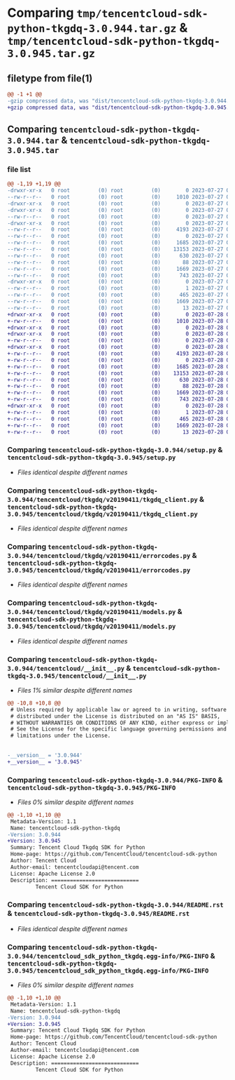 # Comparing `tmp/tencentcloud-sdk-python-tkgdq-3.0.944.tar.gz` & `tmp/tencentcloud-sdk-python-tkgdq-3.0.945.tar.gz`

## filetype from file(1)

```diff
@@ -1 +1 @@
-gzip compressed data, was "dist/tencentcloud-sdk-python-tkgdq-3.0.944.tar", last modified: Thu Jul 27 02:26:07 2023, max compression
+gzip compressed data, was "dist/tencentcloud-sdk-python-tkgdq-3.0.945.tar", last modified: Fri Jul 28 00:38:02 2023, max compression
```

## Comparing `tencentcloud-sdk-python-tkgdq-3.0.944.tar` & `tencentcloud-sdk-python-tkgdq-3.0.945.tar`

### file list

```diff
@@ -1,19 +1,19 @@
-drwxr-xr-x   0 root         (0) root         (0)        0 2023-07-27 02:26:07.000000 tencentcloud-sdk-python-tkgdq-3.0.944/
--rw-r--r--   0 root         (0) root         (0)     1010 2023-07-27 02:26:07.000000 tencentcloud-sdk-python-tkgdq-3.0.944/setup.py
-drwxr-xr-x   0 root         (0) root         (0)        0 2023-07-27 02:26:07.000000 tencentcloud-sdk-python-tkgdq-3.0.944/tencentcloud/
-drwxr-xr-x   0 root         (0) root         (0)        0 2023-07-27 02:26:07.000000 tencentcloud-sdk-python-tkgdq-3.0.944/tencentcloud/tkgdq/
--rw-r--r--   0 root         (0) root         (0)        0 2023-07-27 02:26:07.000000 tencentcloud-sdk-python-tkgdq-3.0.944/tencentcloud/tkgdq/__init__.py
-drwxr-xr-x   0 root         (0) root         (0)        0 2023-07-27 02:26:07.000000 tencentcloud-sdk-python-tkgdq-3.0.944/tencentcloud/tkgdq/v20190411/
--rw-r--r--   0 root         (0) root         (0)     4193 2023-07-27 02:26:07.000000 tencentcloud-sdk-python-tkgdq-3.0.944/tencentcloud/tkgdq/v20190411/tkgdq_client.py
--rw-r--r--   0 root         (0) root         (0)        0 2023-07-27 02:26:07.000000 tencentcloud-sdk-python-tkgdq-3.0.944/tencentcloud/tkgdq/v20190411/__init__.py
--rw-r--r--   0 root         (0) root         (0)     1685 2023-07-27 02:26:07.000000 tencentcloud-sdk-python-tkgdq-3.0.944/tencentcloud/tkgdq/v20190411/errorcodes.py
--rw-r--r--   0 root         (0) root         (0)    13153 2023-07-27 02:26:07.000000 tencentcloud-sdk-python-tkgdq-3.0.944/tencentcloud/tkgdq/v20190411/models.py
--rw-r--r--   0 root         (0) root         (0)      630 2023-07-27 02:26:07.000000 tencentcloud-sdk-python-tkgdq-3.0.944/tencentcloud/__init__.py
--rw-r--r--   0 root         (0) root         (0)       88 2023-07-27 02:26:07.000000 tencentcloud-sdk-python-tkgdq-3.0.944/setup.cfg
--rw-r--r--   0 root         (0) root         (0)     1669 2023-07-27 02:26:07.000000 tencentcloud-sdk-python-tkgdq-3.0.944/PKG-INFO
--rw-r--r--   0 root         (0) root         (0)      743 2023-07-27 02:26:07.000000 tencentcloud-sdk-python-tkgdq-3.0.944/README.rst
-drwxr-xr-x   0 root         (0) root         (0)        0 2023-07-27 02:26:07.000000 tencentcloud-sdk-python-tkgdq-3.0.944/tencentcloud_sdk_python_tkgdq.egg-info/
--rw-r--r--   0 root         (0) root         (0)        1 2023-07-27 02:26:07.000000 tencentcloud-sdk-python-tkgdq-3.0.944/tencentcloud_sdk_python_tkgdq.egg-info/dependency_links.txt
--rw-r--r--   0 root         (0) root         (0)      465 2023-07-27 02:26:07.000000 tencentcloud-sdk-python-tkgdq-3.0.944/tencentcloud_sdk_python_tkgdq.egg-info/SOURCES.txt
--rw-r--r--   0 root         (0) root         (0)     1669 2023-07-27 02:26:07.000000 tencentcloud-sdk-python-tkgdq-3.0.944/tencentcloud_sdk_python_tkgdq.egg-info/PKG-INFO
--rw-r--r--   0 root         (0) root         (0)       13 2023-07-27 02:26:07.000000 tencentcloud-sdk-python-tkgdq-3.0.944/tencentcloud_sdk_python_tkgdq.egg-info/top_level.txt
+drwxr-xr-x   0 root         (0) root         (0)        0 2023-07-28 00:38:02.000000 tencentcloud-sdk-python-tkgdq-3.0.945/
+-rw-r--r--   0 root         (0) root         (0)     1010 2023-07-28 00:38:02.000000 tencentcloud-sdk-python-tkgdq-3.0.945/setup.py
+drwxr-xr-x   0 root         (0) root         (0)        0 2023-07-28 00:38:02.000000 tencentcloud-sdk-python-tkgdq-3.0.945/tencentcloud/
+drwxr-xr-x   0 root         (0) root         (0)        0 2023-07-28 00:38:02.000000 tencentcloud-sdk-python-tkgdq-3.0.945/tencentcloud/tkgdq/
+-rw-r--r--   0 root         (0) root         (0)        0 2023-07-28 00:38:02.000000 tencentcloud-sdk-python-tkgdq-3.0.945/tencentcloud/tkgdq/__init__.py
+drwxr-xr-x   0 root         (0) root         (0)        0 2023-07-28 00:38:02.000000 tencentcloud-sdk-python-tkgdq-3.0.945/tencentcloud/tkgdq/v20190411/
+-rw-r--r--   0 root         (0) root         (0)     4193 2023-07-28 00:38:02.000000 tencentcloud-sdk-python-tkgdq-3.0.945/tencentcloud/tkgdq/v20190411/tkgdq_client.py
+-rw-r--r--   0 root         (0) root         (0)        0 2023-07-28 00:38:02.000000 tencentcloud-sdk-python-tkgdq-3.0.945/tencentcloud/tkgdq/v20190411/__init__.py
+-rw-r--r--   0 root         (0) root         (0)     1685 2023-07-28 00:38:02.000000 tencentcloud-sdk-python-tkgdq-3.0.945/tencentcloud/tkgdq/v20190411/errorcodes.py
+-rw-r--r--   0 root         (0) root         (0)    13153 2023-07-28 00:38:02.000000 tencentcloud-sdk-python-tkgdq-3.0.945/tencentcloud/tkgdq/v20190411/models.py
+-rw-r--r--   0 root         (0) root         (0)      630 2023-07-28 00:38:02.000000 tencentcloud-sdk-python-tkgdq-3.0.945/tencentcloud/__init__.py
+-rw-r--r--   0 root         (0) root         (0)       88 2023-07-28 00:38:02.000000 tencentcloud-sdk-python-tkgdq-3.0.945/setup.cfg
+-rw-r--r--   0 root         (0) root         (0)     1669 2023-07-28 00:38:02.000000 tencentcloud-sdk-python-tkgdq-3.0.945/PKG-INFO
+-rw-r--r--   0 root         (0) root         (0)      743 2023-07-28 00:38:02.000000 tencentcloud-sdk-python-tkgdq-3.0.945/README.rst
+drwxr-xr-x   0 root         (0) root         (0)        0 2023-07-28 00:38:02.000000 tencentcloud-sdk-python-tkgdq-3.0.945/tencentcloud_sdk_python_tkgdq.egg-info/
+-rw-r--r--   0 root         (0) root         (0)        1 2023-07-28 00:38:02.000000 tencentcloud-sdk-python-tkgdq-3.0.945/tencentcloud_sdk_python_tkgdq.egg-info/dependency_links.txt
+-rw-r--r--   0 root         (0) root         (0)      465 2023-07-28 00:38:02.000000 tencentcloud-sdk-python-tkgdq-3.0.945/tencentcloud_sdk_python_tkgdq.egg-info/SOURCES.txt
+-rw-r--r--   0 root         (0) root         (0)     1669 2023-07-28 00:38:02.000000 tencentcloud-sdk-python-tkgdq-3.0.945/tencentcloud_sdk_python_tkgdq.egg-info/PKG-INFO
+-rw-r--r--   0 root         (0) root         (0)       13 2023-07-28 00:38:02.000000 tencentcloud-sdk-python-tkgdq-3.0.945/tencentcloud_sdk_python_tkgdq.egg-info/top_level.txt
```

### Comparing `tencentcloud-sdk-python-tkgdq-3.0.944/setup.py` & `tencentcloud-sdk-python-tkgdq-3.0.945/setup.py`

 * *Files identical despite different names*

### Comparing `tencentcloud-sdk-python-tkgdq-3.0.944/tencentcloud/tkgdq/v20190411/tkgdq_client.py` & `tencentcloud-sdk-python-tkgdq-3.0.945/tencentcloud/tkgdq/v20190411/tkgdq_client.py`

 * *Files identical despite different names*

### Comparing `tencentcloud-sdk-python-tkgdq-3.0.944/tencentcloud/tkgdq/v20190411/errorcodes.py` & `tencentcloud-sdk-python-tkgdq-3.0.945/tencentcloud/tkgdq/v20190411/errorcodes.py`

 * *Files identical despite different names*

### Comparing `tencentcloud-sdk-python-tkgdq-3.0.944/tencentcloud/tkgdq/v20190411/models.py` & `tencentcloud-sdk-python-tkgdq-3.0.945/tencentcloud/tkgdq/v20190411/models.py`

 * *Files identical despite different names*

### Comparing `tencentcloud-sdk-python-tkgdq-3.0.944/tencentcloud/__init__.py` & `tencentcloud-sdk-python-tkgdq-3.0.945/tencentcloud/__init__.py`

 * *Files 1% similar despite different names*

```diff
@@ -10,8 +10,8 @@
 # Unless required by applicable law or agreed to in writing, software
 # distributed under the License is distributed on an "AS IS" BASIS,
 # WITHOUT WARRANTIES OR CONDITIONS OF ANY KIND, either express or implied.
 # See the License for the specific language governing permissions and
 # limitations under the License.
 
 
-__version__ = '3.0.944'
+__version__ = '3.0.945'
```

### Comparing `tencentcloud-sdk-python-tkgdq-3.0.944/PKG-INFO` & `tencentcloud-sdk-python-tkgdq-3.0.945/PKG-INFO`

 * *Files 0% similar despite different names*

```diff
@@ -1,10 +1,10 @@
 Metadata-Version: 1.1
 Name: tencentcloud-sdk-python-tkgdq
-Version: 3.0.944
+Version: 3.0.945
 Summary: Tencent Cloud Tkgdq SDK for Python
 Home-page: https://github.com/TencentCloud/tencentcloud-sdk-python
 Author: Tencent Cloud
 Author-email: tencentcloudapi@tencent.com
 License: Apache License 2.0
 Description: ============================
         Tencent Cloud SDK for Python
```

### Comparing `tencentcloud-sdk-python-tkgdq-3.0.944/README.rst` & `tencentcloud-sdk-python-tkgdq-3.0.945/README.rst`

 * *Files identical despite different names*

### Comparing `tencentcloud-sdk-python-tkgdq-3.0.944/tencentcloud_sdk_python_tkgdq.egg-info/PKG-INFO` & `tencentcloud-sdk-python-tkgdq-3.0.945/tencentcloud_sdk_python_tkgdq.egg-info/PKG-INFO`

 * *Files 0% similar despite different names*

```diff
@@ -1,10 +1,10 @@
 Metadata-Version: 1.1
 Name: tencentcloud-sdk-python-tkgdq
-Version: 3.0.944
+Version: 3.0.945
 Summary: Tencent Cloud Tkgdq SDK for Python
 Home-page: https://github.com/TencentCloud/tencentcloud-sdk-python
 Author: Tencent Cloud
 Author-email: tencentcloudapi@tencent.com
 License: Apache License 2.0
 Description: ============================
         Tencent Cloud SDK for Python
```

